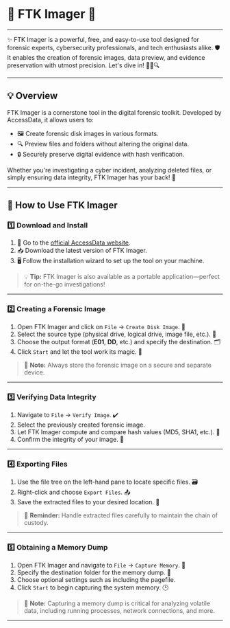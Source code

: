 
# 📸 **FTK Imager** 🌟

---

✨ FTK Imager is a powerful, free, and easy-to-use tool designed for forensic experts, cybersecurity professionals, and tech enthusiasts alike. 🛡️ It enables the creation of forensic images, data preview, and evidence preservation with utmost precision. Let's dive in! 🕵️‍♂️🔍

---
## 💡 **Overview**

FTK Imager is a cornerstone tool in the digital forensic toolkit. Developed by AccessData, it allows users to:

- 🖼️ Create forensic disk images in various formats.
- 🔍 Preview files and folders without altering the original data.
- 🔒 Securely preserve digital evidence with hash verification.

Whether you're investigating a cyber incident, analyzing deleted files, or simply ensuring data integrity, FTK Imager has your back! 💪

---
## 📖 **How to Use FTK Imager**

### 1️⃣ **Download and Install**

1. 🔗 Go to the [official AccessData website](https://accessdata.com/).
2. 📥 Download the latest version of FTK Imager.
3. 🖥️ Follow the installation wizard to set up the tool on your machine.

> 💡 **Tip:** FTK Imager is also available as a portable application—perfect for on-the-go investigations!

---

### 2️⃣ **Creating a Forensic Image**

1. Open FTK Imager and click on `File` → `Create Disk Image`. 📂
2. Select the source type (physical drive, logical drive, image file, etc.). 🔄
3. Choose the output format (**E01**, **DD**, etc.) and specify the destination. 🗂️
4. Click `Start` and let the tool work its magic. 🌟

> 📝 **Note:** Always store the forensic image on a secure and separate device.

---

### 3️⃣ **Verifying Data Integrity**

1. Navigate to `File` → `Verify Image`. ✔️
2. Select the previously created forensic image.
3. Let FTK Imager compute and compare hash values (MD5, SHA1, etc.). 🔢
4. Confirm the integrity of your image. 🎯

---

### 4️⃣ **Exporting Files**

1. Use the file tree on the left-hand pane to locate specific files. 🗃️
2. Right-click and choose `Export Files`. 📤
3. Save the extracted files to your desired location. 🔐

> 🚨 **Reminder:** Handle extracted files carefully to maintain the chain of custody.

---

### 5️⃣ **Obtaining a Memory Dump**

1. Open FTK Imager and navigate to `File` → `Capture Memory`. 🧠
2. Specify the destination folder for the memory dump. 📂
3. Choose optional settings such as including the pagefile.
4. Click `Start` to begin capturing the system memory. 🕒

> 📝 **Note:** Capturing a memory dump is critical for analyzing volatile data, including running processes, network connections, and more.

---
